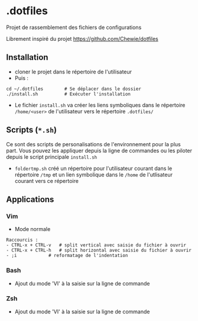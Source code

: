 # .dotfiles

Projet de rassemblement des fichiers de configurations

Librement inspiré du projet https://github.com/Chewie/dotfiles

## Installation
- cloner le projet dans le répertoire de l'utilisateur 
- Puis : 
``` 
cd ~/.dotfiles        # Se déplacer dans le dossier
./install.sh          # Exécuter l'installation
```

- Le fichier `install.sh` va créer les liens symboliques dans le
répertoire `/home/<user>` de l'utilisateur vers le répertoire `.dotfiles/`

## Scripts (`*.sh`)
Ce sont des scripts de personalisations de l'environnement pour la plus part.
Vous pouvez les appliquer depuis la ligne de commandes ou les piloter depuis 
le script principale `install.sh` 

* `foldertmp.sh` créé un répertoire pour l'utilisateur courant dans le 
répertoire `/tmp` et un lien symbolique dans le `/home` de l'utlisateur 
courant vers ce répertoire

## Applications
### Vim
* Mode normale
```
Raccourcis :
- CTRL-x + CTRL-v 	# split vertical avec saisie du fichier à ouvrir
- CTRL-x + CTRL-h 	# split horizontal avec saisie du fichier à ouvrir
- ;i  			# reformatage de l'indentation
```

### Bash
- Ajout du mode 'VI' à la saisie sur la ligne de commande

### Zsh
- Ajout du mode 'VI' à la saisie sur la ligne de commande
